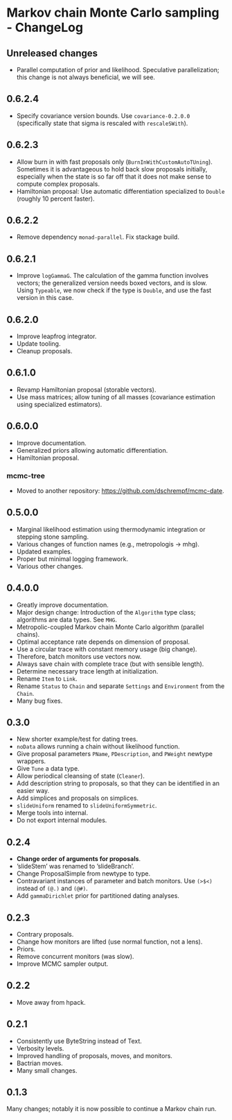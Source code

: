 
# Markov chain Monte Carlo sampling - ChangeLog


## Unreleased changes

-   Parallel computation of prior and likelihood. Speculative parallelization;
    this change is not always beneficial, we will see.


## 0.6.2.4

-   Specify covariance version bounds. Use `covariance-0.2.0.0` (specifically
    state that sigma is rescaled with `rescaleSWith`).


## 0.6.2.3

-   Allow burn in with fast proposals only (`BurnInWithCustomAutoTUning`).
    Sometimes it is advantageous to hold back slow proposals initially, especially
    when the state is so far off that it does not make sense to compute complex
    proposals.
-   Hamiltonian proposal: Use automatic differentiation specialized to `Double`
    (roughly 10 percent faster).


## 0.6.2.2

-   Remove dependency `monad-parallel`. Fix stackage build.


## 0.6.2.1

-   Improve `logGammaG`. The calculation of the gamma function involves vectors;
    the generalized version needs boxed vectors, and is slow. Using `Typeable`, we
    now check if the type is `Double`, and use the fast version in this case.


## 0.6.2.0

-   Improve leapfrog integrator.
-   Update tooling.
-   Cleanup proposals.


## 0.6.1.0

-   Revamp Hamiltonian proposal (storable vectors).
-   Use mass matrices; allow tuning of all masses (covariance estimation using
    specialized estimators).


## 0.6.0.0

-   Improve documentation.
-   Generalized priors allowing automatic differentiation.
-   Hamiltonian proposal.


### mcmc-tree

-   Moved to another repository: <https://github.com/dschrempf/mcmc-date>.


## 0.5.0.0

-   Marginal likelihood estimation using thermodynamic integration or stepping
    stone sampling.
-   Various changes of function names (e.g., metropologis -> mhg).
-   Updated examples.
-   Proper but minimal logging framework.
-   Various other changes.


## 0.4.0.0

-   Greatly improve documentation.
-   Major design change: Introduction of the `Algorithm` type class; algorithms
    are data types. See `MHG`.
-   Metropolic-coupled Markov chain Monte Carlo algorithm (parallel chains).
-   Optimal acceptance rate depends on dimension of proposal.
-   Use a circular trace with constant memory usage (big change).
-   Therefore, batch monitors use vectors now.
-   Always save chain with complete trace (but with sensible length).
-   Determine necessary trace length at initialization.
-   Rename `Item` to `Link`.
-   Rename `Status` to `Chain` and separate `Settings` and `Environment` from the
    `Chain`.
-   Many bug fixes.


## 0.3.0

-   New shorter example/test for dating trees.
-   `noData` allows running a chain without likelihood function.
-   Give proposal parameters `PName`, `PDescription`, and `PWeight` newtype
    wrappers.
-   Give `Tune` a data type.
-   Allow periodical cleansing of state (`Cleaner`).
-   Add description string to proposals, so that they can be identified in an
    easier way.
-   Add simplices and proposals on simplices.
-   `slideUniform` renamed to `slideUniformSymmetric`.
-   Merge tools into internal.
-   Do not export internal modules.


## 0.2.4

-   **Change order of arguments for proposals**.
-   &rsquo;slideStem&rsquo; was renamed to &rsquo;slideBranch&rsquo;.
-   Change ProposalSimple from newtype to type.
-   Contravariant instances of parameter and batch monitors. Use `(>$<)` instead
    of `(@.)` and `(@#)`.
-   Add `gammaDirichlet` prior for partitioned dating analyses.


## 0.2.3

-   Contrary proposals.
-   Change how monitors are lifted (use normal function, not a lens).
-   Priors.
-   Remove concurrent monitors (was slow).
-   Improve MCMC sampler output.


## 0.2.2

-   Move away from hpack.


## 0.2.1

-   Consistently use ByteString instead of Text.
-   Verbosity levels.
-   Improved handling of proposals, moves, and monitors.
-   Bactrian moves.
-   Many small changes.


## 0.1.3

Many changes; notably it is now possible to continue a Markov chain run.

